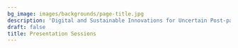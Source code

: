 ```yaml
---
bg_image: images/backgrounds/page-title.jpg
description: 'Digital and Sustainable Innovations for Uncertain Post-pandemic Times'
draft: false
title: Presentation Sessions
---
```


